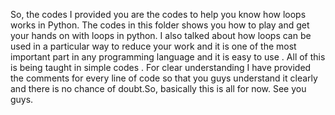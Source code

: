 So, the codes I provided you are the codes to help you know how loops works in Python. The codes in this folder shows you how to play and get your hands on with loops in python. I also talked about how loops can be used in a particular way to reduce your work and it is one of the most important part in any programming language and it is easy to use . All of this is being taught in simple codes . For clear understanding I have provided the comments for every line of code so that you guys understand it clearly and there is no chance of doubt.So, basically this is all for now. See you guys.
